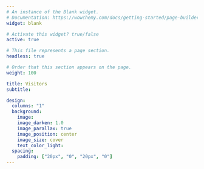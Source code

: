 ```yaml
---
# An instance of the Blank widget.
# Documentation: https://wowchemy.com/docs/getting-started/page-builder/
widget: blank

# Activate this widget? true/false
active: true

# This file represents a page section.
headless: true

# Order that this section appears on the page.
weight: 100

title: Visitors
subtitle:

design:
  columns: "1"
  background:
    image: 
    image_darken: 1.0
    image_parallax: true
    image_position: center
    image_size: cover
    text_color_light: 
  spacing:
    padding: ["20px", "0", "20px", "0"]
---
```


<div id="widget" style="width:300px; height:300px; margin:auto; transform-origin: center;">
<script type="text/javascript" id="clstr_globe" src="//clustrmaps.com/globe.js?d=BOyaXRc0MGDibganqQPFlMs1jW5uxl3QSpH7-E2KL_s"></script>
</div>
